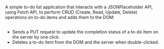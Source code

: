 
A simple to-do list application that interacts with a JSONPlaceholder API, using Fetch API, to perform CRUD (Create, Read, Update, Delete) operations on to-do items and adds them to the DOM:
<br><br>
- Sends a PUT request to update the completion status of a to-do item on the server by one click.<br>
- Deletes a to-do item from the DOM and the server when double-clicked.
